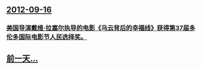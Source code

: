 ## [2012-09-16](/zh/news/2012/09/16/index.md)

### [ 美国导演戴维·拉塞尔执导的电影《乌云背后的幸福线》获得第37届多伦多国际电影节人民选择奖。](/zh/news/2012/09/16/美国导演戴维-拉塞尔执导的电影-乌云背后的幸福线-获得第37届多伦多国际电影节人民选择奖.md)
## [前一天...](/zh/news/2012/09/15/index.md)

